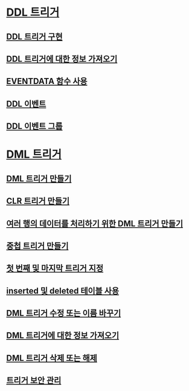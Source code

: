 # [DDL 트리거](ddl-triggers.md)
## [DDL 트리거 구현](implement-ddl-triggers.md)
## [DDL 트리거에 대한 정보 가져오기](get-information-about-ddl-triggers.md)
## [EVENTDATA 함수 사용](use-the-eventdata-function.md)
## [DDL 이벤트](ddl-events.md)
## [DDL 이벤트 그룹](ddl-event-groups.md)
# [DML 트리거](dml-triggers.md)
## [DML 트리거 만들기](create-dml-triggers.md)
## [CLR 트리거 만들기](create-clr-triggers.md)
## [여러 행의 데이터를 처리하기 위한 DML 트리거 만들기](create-dml-triggers-to-handle-multiple-rows-of-data.md)
## [중첩 트리거 만들기](create-nested-triggers.md)
## [첫 번째 및 마지막 트리거 지정](specify-first-and-last-triggers.md)
## [inserted 및 deleted 테이블 사용](use-the-inserted-and-deleted-tables.md)
## [DML 트리거 수정 또는 이름 바꾸기](modify-or-rename-dml-triggers.md)
## [DML 트리거에 대한 정보 가져오기](get-information-about-dml-triggers.md)
## [DML 트리거 삭제 또는 해제](delete-or-disable-dml-triggers.md)
## [트리거 보안 관리](manage-trigger-security.md)
